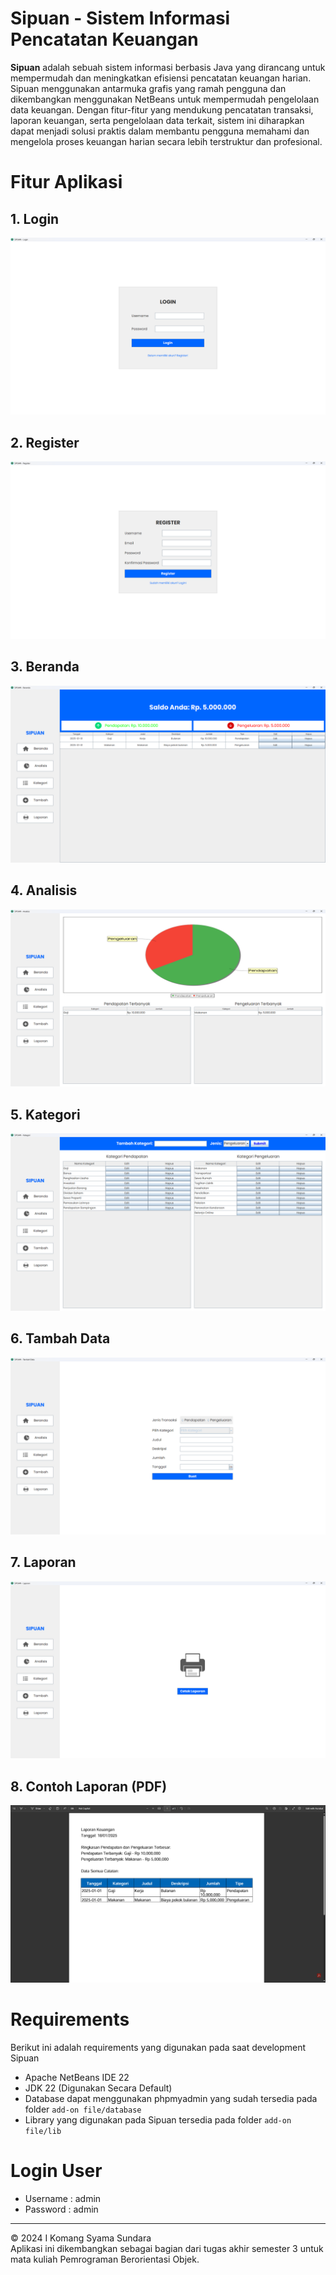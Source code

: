 # Sipuan - Sistem Informasi Pencatatan Keuangan

**Sipuan** adalah sebuah sistem informasi berbasis Java yang dirancang untuk mempermudah dan meningkatkan efisiensi pencatatan keuangan harian. Sipuan menggunakan antarmuka grafis yang ramah pengguna dan dikembangkan menggunakan NetBeans untuk mempermudah pengelolaan data keuangan. Dengan fitur-fitur yang mendukung pencatatan transaksi, laporan keuangan, serta pengelolaan data terkait, sistem ini diharapkan dapat menjadi solusi praktis dalam membantu pengguna memahami dan mengelola proses keuangan harian secara lebih terstruktur dan profesional.

# Fitur Aplikasi

## 1. Login
![image alt](https://github.com/mangsyama/Sipuan/blob/a026f1781c8963b38e5083e4bb9e445636a40b05/add-on%20file/img%20documentation/login.png)
## 2. Register
![image alt](https://github.com/mangsyama/Sipuan/blob/a026f1781c8963b38e5083e4bb9e445636a40b05/add-on%20file/img%20documentation/register.png)
## 3. Beranda
![image alt](https://github.com/mangsyama/Sipuan/blob/a026f1781c8963b38e5083e4bb9e445636a40b05/add-on%20file/img%20documentation/beranda.png)
## 4. Analisis
![image alt](https://github.com/mangsyama/Sipuan/blob/a026f1781c8963b38e5083e4bb9e445636a40b05/add-on%20file/img%20documentation/analisis.png)
## 5. Kategori
![image alt](https://github.com/mangsyama/Sipuan/blob/a026f1781c8963b38e5083e4bb9e445636a40b05/add-on%20file/img%20documentation/kategori.png)
## 6. Tambah Data
![image alt](https://github.com/mangsyama/Sipuan/blob/a026f1781c8963b38e5083e4bb9e445636a40b05/add-on%20file/img%20documentation/tambah%20data.png)
## 7. Laporan
![image alt](https://github.com/mangsyama/Sipuan/blob/a026f1781c8963b38e5083e4bb9e445636a40b05/add-on%20file/img%20documentation/laporan.png)
## 8. Contoh Laporan (PDF)
![image alt](https://github.com/mangsyama/Sipuan/blob/a026f1781c8963b38e5083e4bb9e445636a40b05/add-on%20file/img%20documentation/contoh%20laporan.png)

# Requirements
Berikut ini adalah requirements yang digunakan pada saat development Sipuan
- Apache NetBeans IDE 22
- JDK 22 (Digunakan Secara Default)
- Database dapat menggunakan phpmyadmin yang sudah tersedia pada folder `add-on file/database` 
- Library yang digunakan pada Sipuan tersedia pada folder `add-on file/lib`

# Login User
- Username : admin
- Password : admin

---

© 2024 I Komang Syama Sundara  
Aplikasi ini dikembangkan sebagai bagian dari tugas akhir semester 3 untuk mata kuliah Pemrograman Berorientasi Objek.
